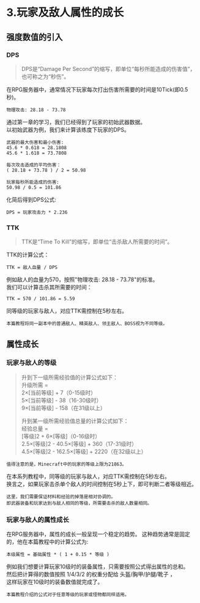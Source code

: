 # 3.玩家及敌人属性的成长
## 强度数值的引入
### DPS

> DPS是“Damage Per Second”的缩写，即单位“每秒所能造成的伤害值”，也可称之为“秒伤”。

在RPG服务器中，通常情况下玩家每次打出伤害所需要的时间是10Tick(即0.5秒)。

    物理攻击: 28.18 - 73.78

通过第一章的学习，我们已经得到了玩家的初始武器数据。  
以初始武器为例，我们来计算该练度下玩家的DPS。

    武器的最大伤害和最小伤害:
    45.6 * 0.618 = 28.1808
    45.6 * 1.618 = 73.7808

    每次攻击造成的平均伤害：
    ( 28.18 + 73.78 ) / 2 = 50.98

    玩家每秒所能造成的伤害:
    50.98 / 0.5 = 101.86

化简后得到DPS公式:

    DPS = 玩家攻击力 * 2.236


### TTK

> TTK是“Time To Kill”的缩写，即单位“击杀敌人所需要的时间”。

TTK的计算公式：

    TTK = 敌人血量 / DPS

例如敌人的血量为570，按照"物理攻击: 28.18 - 73.78"的标准。  
我们可以计算击杀其所需要的时间：

    TTK = 570 / 101.86 = 5.59

同等级的玩家与敌人，对应TTK需控制在5秒左右。

    本篇教程将同一副本中的普通敌人、精英敌人、领主敌人、BOSS视为不同等级。

## 属性成长

### 玩家与敌人的等级

> 升到下一级所需经验值的计算公式如下：  
> 升级所需 =  
> 2×[当前等级] + 7（0-15级时）  
> 5×[当前等级] - 38（16-30级时）  
> 9×[当前等级] - 158（在31级以上）  
> 
> 升到某一级所需经验值总量的计算公式如下：  
> 经验总量 =  
> [等级]2 + 6×[等级]（0-16级时）  
> 2.5×[等级]2 - 40.5×[等级] + 360（17-31级时）  
> 4.5×[等级]2 - 162.5×[等级] + 2220（在32级以上）  

    值得注意的是，Minecraft中的玩家的等级上限为21863。

在本系列教程中，同等级的玩家与敌人，对应TTK需控制在5秒左右。  
换言之，如果玩家击杀单个敌人的时间控制在5秒上下，即可判断二者等级相近。

    这里，我们需要保证材料和经验的掉落是相对协调的。  
    即武器装备和玩家达到与敌人相同的等级，所需要击杀的敌人数量相同。

### 玩家与敌人的属性成长

在RPG服务器中，属性的成长一般呈现一个稳定的趋势。
这种趋势通常是固定的，他在本篇教程中的计算公式为:
    
    本级属性 = 基础属性 * ( 1 + 0.15 * 等级 )

例如我们想要计算玩家10级时的装备属性，只需要按照公式得出属性的总和。  
然后把计算得的数值按照 1/4/3/2 的权重分配给 头盔/胸甲/护腿/靴子 ，  
这样玩家在10级时的装备数值就完成了。

    本篇教程介绍的公式对于任意等级的玩家或怪物都同样适用。
